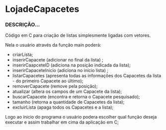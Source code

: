 # LojadeCapacetes

### DESCRIÇÃO...
Código em C para criação de listas simplesmente ligadas com vetores. 

Nela o usuário através da função main poderá:
* criarLista;
* inserirCapacete (adicionar no final da lista) ;
* inserirCaapceteID (adiciona na posição indicada da lista); 
* inserirCapaceteInicio (adiciona no início lista) ;
* listarCapacetes (apresenta todas as informações dos Capacetes da lista - do primeiro Capacete ao último);
* removerCapacete (remove pela posição);
*  atualizar (altera os campos de um Capacete da lista);
* buscarCapacete (encontra e retorna o Capacete pesquisado);
* tamanho (retorna a quantidade de Capacetes da lista);
* excluirLista (apaga todos os Capacetes e a lista);

Logo ao ínicio do programa o usuário podera escolher qual função deseja executar e assim trabalhar em cima da aplicação em C;
